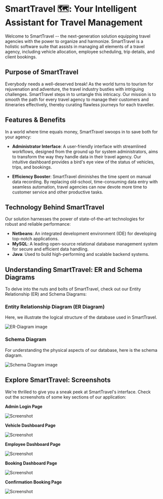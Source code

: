 # **SmartTravel 🗺️: Your Intelligent Assistant for Travel Management**

Welcome to SmartTravel -- the next-generation solution equipping travel agencies with the power to organize and harmonize. SmartTravel is a holistic software suite that assists in managing all elements of a travel agency, including vehicle allocation, employee scheduling, trip details, and client bookings.

## **Purpose of SmartTravel**

Everybody needs a well-deserved break! As the world turns to tourism for rejuvenation and adventure, the travel industry bustles with intriguing challenges. SmartTravel steps in to untangle this intricacy. Our mission is to smooth the path for every travel agency to manage their customers and itineraries effectively, thereby curating flawless journeys for each traveller.

## **Features & Benefits**

In a world where time equals money, SmartTravel swoops in to save both for your agency:

- **Administrator Interface**: A user-friendly interface with streamlined workflows, designed from the ground up for system administrators, aims to transform the way they handle data in their travel agency. Our intuitive dashboard provides a bird's eye view of the status of vehicles, trips, and bookings.

- **Efficiency Booster**: SmartTravel diminishes the time spent on manual data recording. By replacing old-school, time-consuming data entry with seamless automation, travel agencies can now devote more time to customer service and other productive tasks.

## **Technology Behind SmartTravel**

Our solution harnesses the power of state-of-the-art technologies for robust and reliable performance:

- **Netbeans**: An integrated development environment (IDE) for developing top-notch applications.
- **MySQL**: A leading open-source relational database management system for secure and efficient data handling.
- **Java**: Used to build high-performing and scalable backend systems.

## **Understanding SmartTravel: ER and Schema Diagrams**

To delve into the nuts and bolts of SmartTravel, check out our Entity Relationship (ER) and Schema Diagrams:

### **Entity Relationship Diagram (ER Diagram)**

Here, we illustrate the logical structure of the database used in SmartTravel.

![ER-Diagram image](figures/er.png)

### **Schema Diagram**

For understanding the physical aspects of our database, here is the schema diagram.

![Schema Diagram image](figures/schema.png)

## **Explore SmartTravel: Screenshots**

We're thrilled to give you a sneak peek at SmartTravel's interface. Check out the screenshots of some key sections of our application:

**Admin Login Page**

![Screenshot](figures/login.png)

**Vehicle Dashboard Page**

![Screenshot](figures/vehicle.png)

**Employee Dashboard Page**

![Screenshot](figures/employee.png)

**Booking Dashboard Page**

![Screenshot](figures/booking.png)

**Confirmation Booking Page**

![Screenshot](figures/confirm.png)
